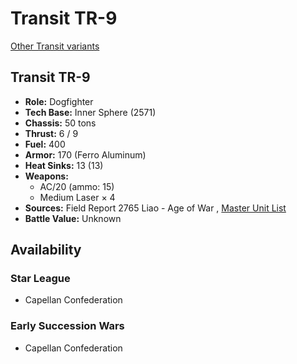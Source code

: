 # Transit TR-9 

[Other Transit variants](../transit.md) 

## Transit TR-9 

- **Role:** Dogfighter 
- **Tech Base:** Inner Sphere (2571) 
- **Chassis:** 50 tons 
- **Thrust:** 6 / 9 
- **Fuel:** 400 
- **Armor:** 170 (Ferro Aluminum) 
- **Heat Sinks:** 13 (13) 
- **Weapons:** 
  - AC/20 (ammo: 15) 
  - Medium Laser × 4 
- **Sources:** Field Report 2765 Liao - Age of War , [Master Unit List](http://masterunitlist.info/Unit/Details/8119) 
- **Battle Value:** Unknown 

## Availability 

### Star League 

- Capellan Confederation 

### Early Succession Wars 

- Capellan Confederation 

